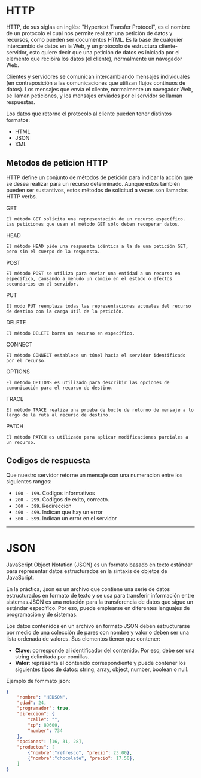 # HTTP

HTTP, de sus siglas en inglés: "Hypertext Transfer Protocol", es el nombre de un protocolo el cual nos permite realizar una petición de datos y recursos, como pueden ser documentos HTML. Es la base de cualquier intercambio de datos en la Web, y un protocolo de estructura cliente-servidor, esto quiere decir que una petición de datos es iniciada por el elemento que recibirá los datos (el cliente), normalmente un navegador Web.

Clientes y servidores se comunican intercambiando mensajes individuales (en contraposición a las comunicaciones que utilizan flujos continuos de datos). Los mensajes que envía el cliente, normalmente un navegador Web, se llaman peticiones, y los mensajes enviados por el servidor se llaman respuestas.

Los datos que retorne el protocolo al cliente pueden tener distintos formatos:
- HTML
- JSON
- XML

## Metodos de peticion HTTP

HTTP define un conjunto de métodos de petición para indicar la acción que se desea realizar para un recurso determinado. Aunque estos también pueden ser sustantivos, estos métodos de solicitud a veces son llamados HTTP verbs.

GET

    El método GET solicita una representación de un recurso específico. Las peticiones que usan el método GET sólo deben recuperar datos.
HEAD

    El método HEAD pide una respuesta idéntica a la de una petición GET, pero sin el cuerpo de la respuesta.
POST

    El método POST se utiliza para enviar una entidad a un recurso en específico, causando a menudo un cambio en el estado o efectos secundarios en el servidor.
PUT

    El modo PUT reemplaza todas las representaciones actuales del recurso de destino con la carga útil de la petición.
DELETE

    El método DELETE borra un recurso en específico.
CONNECT

    El método CONNECT establece un túnel hacia el servidor identificado por el recurso.
OPTIONS

    El método OPTIONS es utilizado para describir las opciones de comunicación para el recurso de destino.
TRACE

    El método TRACE realiza una prueba de bucle de retorno de mensaje a lo largo de la ruta al recurso de destino.
PATCH

    El método PATCH es utilizado para aplicar modificaciones parciales a un recurso.


## Codigos de respuesta

Que nuestro servidor retorne un mensaje con una numeracion entre los siguientes rangos:

- `100 - 199`. Codigos informativos
- `200 - 299`. Codigos de exito, correcto.
- `300 - 399`. Redireccion
- `400 - 499`. Indican que hay un error
- `500 - 599`. Indican un error en el servidor


---

# JSON

JavaScript Object Notation (JSON) es un formato basado en texto estándar para representar datos estructurados en la sintaxis de objetos de JavaScript.

En la práctica, .json es un archivo que contiene una serie de datos estructurados en formato de texto y se usa para transferir información entre sistemas.JSON es una notación para la transferencia de datos que sigue un estándar específico. Por eso, puede emplearse en diferentes lenguajes de programación y de sistemas.

Los datos contenidos en un archivo en formato JSON deben estructurarse por medio de una colección de pares con nombre y valor o deben ser una lista ordenada de valores. Sus elementos tienen que contener:

- **Clave**: corresponde al identificador del contenido. Por eso, debe ser una string delimitada por comillas.
- **Valor**: representa el contenido correspondiente y puede contener los siguientes tipos de datos: string, array, object, number, boolean o null. 

Ejemplo de fommato json:

```json
{
    "nombre": "HEDSON",
    "edad": 24,
    "programador": true,
    "direccion": {
        "calle": "",
        "cp": 89600,
        "number": 734
    },
    "opciones": [16, 31, 28],
    "productos": [
        {"nombre":"refresco", "precio": 23.00},
        {"nombre":"chocolate", "precio": 17.50},
    ]
}
```
